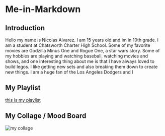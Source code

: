 # Me-in-Markdown
## Introduction
Hello my name is Nicolas Alvarez. I am 15 years old and im in 10th grade. I am a student at Chatsworth Charter High School. Some of my favorite movies are Godzilla Minus One and Rogue One, a star wars story. Some of my hobbies are playing and watching baseball, watching movies and shows, and one interesting thing about me is that I have always loved to build legos. I like getting new sets and also breaking them down to create new things. I am a huge fan of the Los Angeles Dodgers and I 
## My Playlist
[this is my playlist]()
## My Collage / Mood Board

![my collage]()

